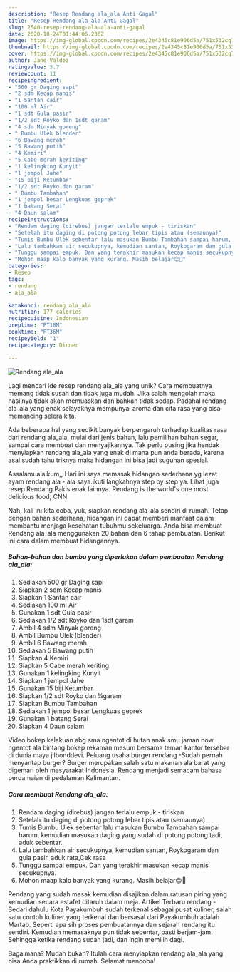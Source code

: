 ```yaml
---
description: "Resep Rendang ala_ala Anti Gagal"
title: "Resep Rendang ala_ala Anti Gagal"
slug: 2540-resep-rendang-ala-ala-anti-gagal
date: 2020-10-24T01:44:06.236Z
image: https://img-global.cpcdn.com/recipes/2e4345c81e906d5a/751x532cq70/rendang-ala_ala-foto-resep-utama.jpg
thumbnail: https://img-global.cpcdn.com/recipes/2e4345c81e906d5a/751x532cq70/rendang-ala_ala-foto-resep-utama.jpg
cover: https://img-global.cpcdn.com/recipes/2e4345c81e906d5a/751x532cq70/rendang-ala_ala-foto-resep-utama.jpg
author: Jane Valdez
ratingvalue: 3.7
reviewcount: 11
recipeingredient:
- "500 gr Daging sapi"
- "2 sdm Kecap manis"
- "1 Santan cair"
- "100 ml Air"
- "1 sdt Gula pasir"
- "1/2 sdt Royko dan 1sdt garam"
- "4 sdm Minyak goreng"
- " Bumbu Ulek blender"
- "6 Bawang merah"
- "5 Bawang putih"
- "4 Kemiri"
- "5 Cabe merah keriting"
- "1 kelingking Kunyit"
- "1 jempol Jahe"
- "15 biji Ketumbar"
- "1/2 sdt Royko dan garam"
- " Bumbu Tambahan"
- "1 jempol besar Lengkuas geprek"
- "1 batang Serai"
- "4 Daun salam"
recipeinstructions:
- "Rendam daging (direbus) jangan terlalu empuk - tiriskan"
- "Setelah itu daging di potong potong lebar tipis atau (semaunya)"
- "Tumis Bumbu Ulek sebentar lalu masukan Bumbu Tambahan sampai harum, kemudian masukan daging yang sudah di potong potong tadi, aduk sebentar."
- "Lalu tambahkan air secukupnya, kemudian santan, Roykogaram dan gula pasir. aduk rata,Cek rasa"
- "Tunggu sampai empuk. Dan yang terakhir masukan kecap manis secukupnya."
- "Mohon maap kalo banyak yang kurang. Masih belajar😊🙏"
categories:
- Resep
tags:
- rendang
- ala_ala

katakunci: rendang ala_ala 
nutrition: 177 calories
recipecuisine: Indonesian
preptime: "PT18M"
cooktime: "PT36M"
recipeyield: "1"
recipecategory: Dinner

---
```



![Rendang ala_ala](https://img-global.cpcdn.com/recipes/2e4345c81e906d5a/751x532cq70/rendang-ala_ala-foto-resep-utama.jpg)

Lagi mencari ide resep rendang ala_ala yang unik? Cara membuatnya memang tidak susah dan tidak juga mudah. Jika salah mengolah maka hasilnya tidak akan memuaskan dan bahkan tidak sedap. Padahal rendang ala_ala yang enak selayaknya mempunyai aroma dan cita rasa yang bisa memancing selera kita.

Ada beberapa hal yang sedikit banyak berpengaruh terhadap kualitas rasa dari rendang ala_ala, mulai dari jenis bahan, lalu pemilihan bahan segar, sampai cara membuat dan menyajikannya. Tak perlu pusing jika hendak menyiapkan rendang ala_ala yang enak di mana pun anda berada, karena asal sudah tahu triknya maka hidangan ini bisa jadi suguhan spesial.

Assalamualaikum,, Hari ini saya memasak hidangan sederhana yg lezat ayam rendang ala - ala saya.ikuti langkahnya step by step ya. Lihat juga resep Rendang Pakis enak lainnya. Rendang is the world&#39;s one most delicious food, CNN.


Nah, kali ini kita coba, yuk, siapkan rendang ala_ala sendiri di rumah. Tetap dengan bahan sederhana, hidangan ini dapat memberi manfaat dalam membantu menjaga kesehatan tubuhmu sekeluarga. Anda bisa membuat Rendang ala_ala menggunakan 20 bahan dan 6 tahap pembuatan. Berikut ini cara dalam membuat hidangannya.

<!--inarticleads1-->

##### Bahan-bahan dan bumbu yang diperlukan dalam pembuatan Rendang ala_ala:

1. Sediakan 500 gr Daging sapi
1. Siapkan 2 sdm Kecap manis
1. Siapkan 1 Santan cair
1. Sediakan 100 ml Air
1. Gunakan 1 sdt Gula pasir
1. Sediakan 1/2 sdt Royko dan 1sdt garam
1. Ambil 4 sdm Minyak goreng
1. Ambil  Bumbu Ulek (blender)
1. Ambil 6 Bawang merah
1. Sediakan 5 Bawang putih
1. Siapkan 4 Kemiri
1. Siapkan 5 Cabe merah keriting
1. Gunakan 1 kelingking Kunyit
1. Siapkan 1 jempol Jahe
1. Gunakan 15 biji Ketumbar
1. Siapkan 1/2 sdt Royko dan ¼garam
1. Siapkan  Bumbu Tambahan
1. Sediakan 1 jempol besar Lengkuas geprek
1. Gunakan 1 batang Serai
1. Siapkan 4 Daun salam


Video bokep kelakuan abg sma ngentot di hutan anak smu jaman now ngentot ala bintang bokep rekaman mesum bersama teman kantor tersebar di dunia maya jilbonddevi. Peluang usaha burger rendang -Sudah pernah menyantap burger? Burger merupakan salah satu makanan ala barat yang digemari oleh masyarakat Indonesia. Rendang menjadi semacam bahasa perdamaian di pedalaman Kalimantan. 

<!--inarticleads2-->

##### Cara membuat Rendang ala_ala:

1. Rendam daging (direbus) jangan terlalu empuk - tiriskan
1. Setelah itu daging di potong potong lebar tipis atau (semaunya)
1. Tumis Bumbu Ulek sebentar lalu masukan Bumbu Tambahan sampai harum, kemudian masukan daging yang sudah di potong potong tadi, aduk sebentar.
1. Lalu tambahkan air secukupnya, kemudian santan, Roykogaram dan gula pasir. aduk rata,Cek rasa
1. Tunggu sampai empuk. Dan yang terakhir masukan kecap manis secukupnya.
1. Mohon maap kalo banyak yang kurang. Masih belajar😊🙏


Rendang yang sudah masak kemudian disajikan dalam ratusan piring yang kemudian secara estafet ditaruh dalam meja. Artikel Terbaru rendang - Sedari dahulu Kota Payakumbuh sudah terkenal sebagai pusat kuliner, salah satu contoh kuliner yang terkenal dan bersasal dari Payakumbuh adalah Martab. Seperti apa sih proses pembuatannya dan sejarah rendang itu sendiri. Kemudian memasaknya pun tidak sebentar, pasti berjam-jam. Sehingga ketika rendang sudah jadi, dan ingin memilih dagi. 

Bagaimana? Mudah bukan? Itulah cara menyiapkan rendang ala_ala yang bisa Anda praktikkan di rumah. Selamat mencoba!
